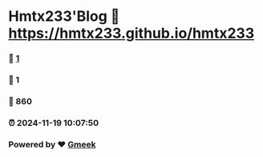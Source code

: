 # Hmtx233'Blog :link: https://hmtx233.github.io/hmtx233 
### :page_facing_up: [1](https://hmtx233.github.io/hmtx233/tag.html) 
### :speech_balloon: 1 
### :hibiscus: 860 
### :alarm_clock: 2024-11-19 10:07:50 
### Powered by :heart: [Gmeek](https://github.com/Meekdai/Gmeek)
